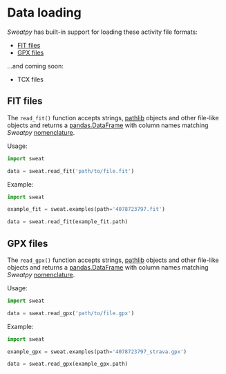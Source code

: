 # Data loading

*Sweatpy* has built-in support for loading these activity file formats:

- [FIT files](#fit-files)
- [GPX files](#gpx-files)

...and coming soon:

- TCX files

## FIT files
The `read_fit()` function accepts strings, [pathlib](https://docs.python.org/3/library/pathlib.html) objects and other file-like objects and returns a [pandas.DataFrame](https://pandas.pydata.org/pandas-docs/stable/reference/api/pandas.DataFrame.html) with column names matching *Sweatpy* [nomenclature](nomenclature.md).

Usage:
```python
import sweat

data = sweat.read_fit('path/to/file.fit')
```

Example:
```python
import sweat

example_fit = sweat.examples(path='4078723797.fit')

data = sweat.read_fit(example_fit.path)
```

## GPX files
The `read_gpx()` function accepts strings, [pathlib](https://docs.python.org/3/library/pathlib.html) objects and other file-like objects and returns a [pandas.DataFrame](https://pandas.pydata.org/pandas-docs/stable/reference/api/pandas.DataFrame.html) with column names matching *Sweatpy* [nomenclature](nomenclature.md).

Usage:
```python
import sweat

data = sweat.read_gpx('path/to/file.gpx')
```

Example:
```python
import sweat

example_gpx = sweat.examples(path='4078723797_strava.gpx')

data = sweat.read_gpx(example_gpx.path)
```
